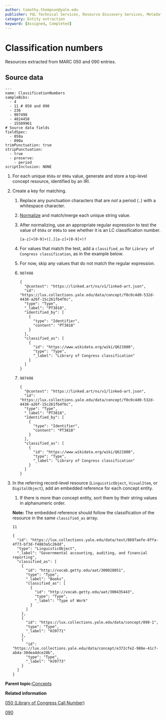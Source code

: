 ```yaml
---
author: timothy.thompson@yale.edu
publisher: YUL Technical Services, Resource Discovery Services, Metadata Services Unit
category: Entity extraction
keyword: [Assigned, Completed]
---
```


# Classification numbers

Resources extracted from MARC 050 and 090 entries.

## Source data

```
---
name: ClassificationNumbers
sampleBibs:
  - 4
  - 11 # 050 and 090
  - 236
  - 907498
  - 4824458
  - 15589961
# Source data fields
fieldSpec:
  - 050a
  - 090a
trimPunctuation: true
stripPunctuation:
  - true
  - preserve:
    - period
scriptInclusion: NONE
```

1.  For each unique `050a` or `090a` value, generate and store a top-level concept resource, identified by an IRI.

2.  Create a key for matching.

    1.  Replace any punctuation characters that are *not* a period \(`.`\) with a whitespace character.

    2.  [Normalize](../../glossary/normalization.md) and match/merge each unique string value.

    3.  After normalizing, use an appropriate regular expression to test the value of `050a` or `090a` to see whether it is an LC classification number.

        `[a-z]+[0-9]+([.][a-z]+[0-9]+)?`

    4.  For values that match the test, add a `classified_as` for `Library of Congress classification`, as in the example below.

    5.  For now, skip any values that do not match the regular expression.

    1.  `907498`

        ```
        {
          "@context": "https://linked.art/ns/v1/linked-art.json",
          "id": "https://lux.collections.yale.edu/data/concept/f0c0c4d0-532d-4438-a26f-15c261fb4f6c",
          "type": "Type",
          "_label": "PT3818",
          "identified_by": [
            {
              "type": "Identifier",
              "content": "PT3818"
            }
          ],
          "classified_as": [
            {
              "id": "https://www.wikidata.org/wiki/Q621080",
              "type": "Type",
              "_label": "Library of Congress classification"
            }
          ]
        }
        ```

    2.  `907498`

        ```
        {
          "@context": "https://linked.art/ns/v1/linked-art.json",
          "id": "https://lux.collections.yale.edu/data/concept/f0c0c4d0-532d-4438-a26f-15c261fb4f6c",
          "type": "Type",
          "_label": "PT3818",
          "identified_by": [
            {
              "type": "Identifier",
              "content": "PT3818"
            }
          ],
          "classified_as": [
            {
              "id": "https://www.wikidata.org/wiki/Q621080",
              "type": "Type",
              "_label": "Library of Congress classification"
            }
          ]
        }
        ```

3.  In the referring record-level resource \(`LinguisticObject`, `VisualItem`, or `DigitalObject`\), add an embedded reference for each concept entity.

    1.  If there is more than concept entity, sort them by their string values in alphanumeric order.

    **Note:** The embedded reference should follow the classification of the resource in the same `classified_as` array.

    `11`

    ```
    {
      "id": "https://lux.collections.yale.edu/data/text/8697aefe-8ffa-4f73-bf3d-f4883a5c26dd",
      "type": "LinguisticObject",
      "_label": "Governmental accounting, auditing, and financial reporting",
      "classified_as": [
        {
          "id": "http://vocab.getty.edu/aat/300028051",
          "type": "Type",
          "_label": "Books",
          "classified_as": [
            {
              "id": "http://vocab.getty.edu/aat/300435443",
              "type": "Type",
              "_label": "Type of Work"
            }
          ]
        },
        {
          "id": "https://lux.collections.yale.edu/data/concept/090-1",
          "type": "Type",
          "_label": "HJ9771"
        },
        {
          "id": "https://lux.collections.yale.edu/data/concept/e372cfe2-988e-41c7-ab4a-30dea4dce28b",
          "type": "Type",
          "_label": "HJ9773"
        }    
      ]
    }
    ```


**Parent topic:**[Concepts](../../concepts/concepts.md)

**Related information**  


[050 \(Library of Congress Call Number\)](../../tables/050_bib_table.md)

[090](../../tables/090_bib_table.md)

